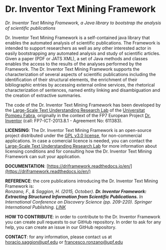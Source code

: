 # Dr. Inventor Text Mining Framework  
*Dr. Inventor Text Mining Framework, a Java library to bootstrap the analysis of scientific publications*  
  


Dr. Inventor Text Mining Framework is a self-contained java library that enables the automated analysis of scientific publications. The Framework is intended to support researchers as well as any other interested actor in easily bootstrapping any automated analysis and study of scientific articles. Given a paper (PDF or JATS XML), a set of Java methods and classes enables the access to the results of the analyses performed by the Framework. The Dr. Inventor Text Mining Framework supports the characterization of several aspects of scientific publications including the identification of their structural elements, the enrichment of their bibliographic entries by accessing external online services, the rhetorical characterization of sentences, named entity linking and disambiguation and the creation of extractive summaries.  

The code of the Dr. Inventor Text Mining Framework has been developed by the [Large-Scale Text Understanding Research Lab](https://www.upf.edu/web/taln/labs/lastus/research-lines) of the [Universitat Pompeu Fabra](https://www.upf.edu/), originally in the context of the FP7 European Project [Dr. Inventor](http://drinventor.eu/) (call: FP7-ICT-2013.8.1 - Agreement No: 611383).  
  
  
**LICENSING**: The Dr. Inventor Text Mining Framework is an open-source project distributed under the [GPL v3.0 license](https://www.gnu.org/licenses/gpl-3.0.html), for non-commercial applications. In case a comercial licence is needed, you can contact the [Large-Scale Text Understanding Research Lab](https://www.upf.edu/web/taln/labs/lastus/research-lines) for more information about licensing conditions and for consulting how the Dr. Inventor Text Mining Framework can suit your application.


**DOCUMENTATION**: [https://driframework.readthedocs.io/en/](https://driframework.readthedocs.io/en/)  


**REFERENCE**: the core publications introducing the Dr. Inventor Text Mining Framework is:  
*Ronzano, F., & Saggion, H. (2015, October). **Dr. Inventor Framework: Extracting Structured Information from Scientific Publications.** In International Conference on Discovery Science (pp. 209-220). Springer International Publishing. [LINK](https://link.springer.com/chapter/10.1007%2F978-3-319-24282-8_18)*


**HOW TO CONTRIBUTE**: in order to contribute to the Dr. Inventor Framework you can create pull requests to our GitHub repository. In order to ask for any help, you can create an issue in our GitHub repository.

**CONTACT**: for any information, please contact us at horacio.saggion@upf.edu or francesco.ronzano@upf.edu


